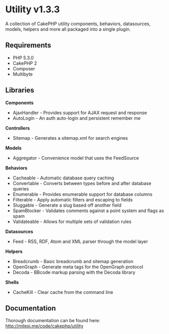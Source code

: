 # Utility v1.3.3 #

A collection of CakePHP utility components, behaviors, datasources, models, helpers and more all packaged into a single plugin.

## Requirements ##

* PHP 5.3.0
* CakePHP 2
* Composer
* Multibyte

## Libraries ##

**Components**
* AjaxHandler - Provides support for AJAX request and response
* AutoLogin - An auth auto-login and persistent remember me

**Controllers**
* Sitemap - Generates a sitemap.xml for search engines

**Models**
* Aggregator - Convenience model that uses the FeedSource

**Behaviors**
* Cacheable - Automatic database query caching
* Convertable - Converts between types before and after database queries
* Enumerable - Provides enumerable support for database columns
* Filterable - Apply automatic filters and escaping to fields
* Sluggable - Generate a slug based off another field
* SpamBlocker - Validates comments against a point system and flags as spam
* Validateable - Allows for multiple sets of validation rules

**Datasources**
* Feed - RSS, RDF, Atom and XML parser through the model layer

**Helpers**
* Breadcrumb - Basic breadcrumb and sitemap generation
* OpenGraph - Generate meta tags for the OpenGraph protocol
* Decoda - BBcode markup parsing with the Decoda library

**Shells**
* CacheKill - Clear cache from the command line

## Documentation ##

Thorough documentation can be found here: http://milesj.me/code/cakephp/utility